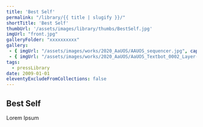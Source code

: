 ```yaml
---
title: 'Best Self'
permalink: "/library/{{ title | slugify }}/"
shortTitle: 'Best Self'
thumbUrl: '/assets/images/library/thumbs/BestSelf.jpg'
imgUrl: "front.jpg"
galleryFolder: "xxxxxxxxxx"
gallery:
 - { imgUrl: "/assets/images/works/2020_AaUOS/AAUOS_sequencer.jpg", caption: "" }
 - { imgUrl: "/assets/images/works/2020_AaUOS/AaUOS_Textbot_0002_Layer-20.jpg", caption: "" }
tags:
  - pressLibrary
date: 2009-01-01
eleventyExcludeFromCollections: false
---
```



<h2>Best Self</h2>
<p>Lorem Ipsum</p>